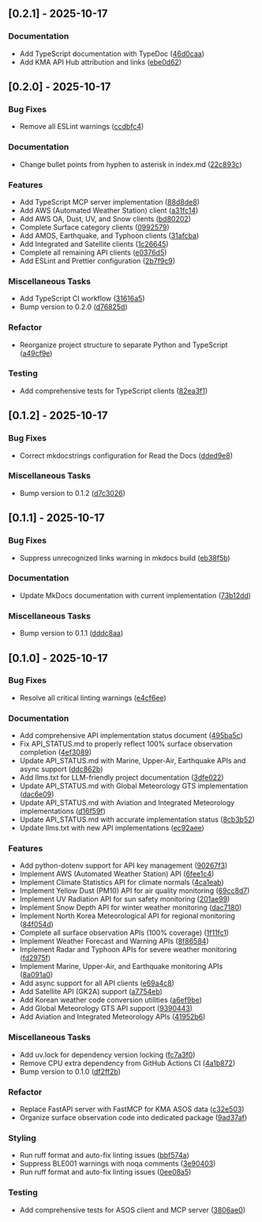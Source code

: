 ## [0.2.1] - 2025-10-17

### Documentation

- Add TypeScript documentation with TypeDoc ([46d0caa](https://github.com/appleparan/kma-mcp/commit/46d0caa62b709a3719b952389a6803fec5dec84e))
- Add KMA API Hub attribution and links ([ebe0d62](https://github.com/appleparan/kma-mcp/commit/ebe0d622aa208408308cb5c2d53e3191f4e22190))

## [0.2.0] - 2025-10-17

### Bug Fixes

- Remove all ESLint warnings ([ccdbfc4](https://github.com/appleparan/kma-mcp/commit/ccdbfc4f1e4914a24ac4bd031a567b65a2a77888))

### Documentation

- Change bullet points from hyphen to asterisk in index.md ([22c893c](https://github.com/appleparan/kma-mcp/commit/22c893c93f0a346d229d7335f3e19ab3d0676adc))

### Features

- Add TypeScript MCP server implementation ([88d8de8](https://github.com/appleparan/kma-mcp/commit/88d8de84d9b4abe36c9c23296ff1d105afd0091a))
- Add AWS (Automated Weather Station) client ([a31fc14](https://github.com/appleparan/kma-mcp/commit/a31fc145956f9b7fc2ab6955474ac6be89ed93b6))
- Add AWS OA, Dust, UV, and Snow clients ([bd80202](https://github.com/appleparan/kma-mcp/commit/bd802020965d6438aeb7f08bb9b17348e3ea2d86))
- Complete Surface category clients ([0992579](https://github.com/appleparan/kma-mcp/commit/09925792bf80b0bc6576210c33d716008c37ab09))
- Add AMOS, Earthquake, and Typhoon clients ([31afcba](https://github.com/appleparan/kma-mcp/commit/31afcba56f0c691dce18943f15462a94d343a5d3))
- Add Integrated and Satellite clients ([1c26645](https://github.com/appleparan/kma-mcp/commit/1c26645069b6cf1724ec0de889e2f5f1a3dfb3c8))
- Complete all remaining API clients ([e0376d5](https://github.com/appleparan/kma-mcp/commit/e0376d5f0a6445890db58cd571e6e6b65ffa2648))
- Add ESLint and Prettier configuration ([2b7f9c9](https://github.com/appleparan/kma-mcp/commit/2b7f9c90427f31537c015394b370c7a2c807dd67))

### Miscellaneous Tasks

- Add TypeScript CI workflow ([31616a5](https://github.com/appleparan/kma-mcp/commit/31616a50f3a6ef87ab82cefd29acc7fa885f3940))
- Bump version to 0.2.0 ([d76825d](https://github.com/appleparan/kma-mcp/commit/d76825d83b398a574a6e9215caa9b03d62b638c4))

### Refactor

- Reorganize project structure to separate Python and TypeScript ([a49cf9e](https://github.com/appleparan/kma-mcp/commit/a49cf9e4d9a48d76800cffaeb4f0f191cb2335f2))

### Testing

- Add comprehensive tests for TypeScript clients ([82ea3f1](https://github.com/appleparan/kma-mcp/commit/82ea3f1d7df81a08b5100eb426146d7d34818a69))

## [0.1.2] - 2025-10-17

### Bug Fixes

- Correct mkdocstrings configuration for Read the Docs ([dded9e8](https://github.com/appleparan/kma-mcp/commit/dded9e8a01fb472e543ca8403edee6546718961e))

### Miscellaneous Tasks

- Bump version to 0.1.2 ([d7c3026](https://github.com/appleparan/kma-mcp/commit/d7c3026a9ce7a920af41bce0bfb8ce3e9ad1a2bf))

## [0.1.1] - 2025-10-17

### Bug Fixes

- Suppress unrecognized links warning in mkdocs build ([eb38f5b](https://github.com/appleparan/kma-mcp/commit/eb38f5b848f088c8afb397a55a553c0f87c50063))

### Documentation

- Update MkDocs documentation with current implementation ([73b12dd](https://github.com/appleparan/kma-mcp/commit/73b12ddebd72bd6a541535bdc9b525ce87350469))

### Miscellaneous Tasks

- Bump version to 0.1.1 ([dddc8aa](https://github.com/appleparan/kma-mcp/commit/dddc8aabe745eac22fc3025e5e89be8c3db08463))

## [0.1.0] - 2025-10-17

### Bug Fixes

- Resolve all critical linting warnings ([e4cf6ee](https://github.com/appleparan/kma-mcp/commit/e4cf6ee4395d07302469764fc9b34cf37ff5189c))

### Documentation

- Add comprehensive API implementation status document ([495ba5c](https://github.com/appleparan/kma-mcp/commit/495ba5c09077b9e6d2bb70b891c0f11621a9ba66))
- Fix API_STATUS.md to properly reflect 100% surface observation completion ([4ef3089](https://github.com/appleparan/kma-mcp/commit/4ef3089f23657cd3ebc759259a2674bb66f32a91))
- Update API_STATUS.md with Marine, Upper-Air, Earthquake APIs and async support ([ddc862b](https://github.com/appleparan/kma-mcp/commit/ddc862bce364d446743254352a6098d9892323ff))
- Add llms.txt for LLM-friendly project documentation ([3dfe022](https://github.com/appleparan/kma-mcp/commit/3dfe0226af3a346eb03df9f970aeb4316a0aae5f))
- Update API_STATUS.md with Global Meteorology GTS implementation ([dac6e09](https://github.com/appleparan/kma-mcp/commit/dac6e09f15afe850b0ede8caa6f90112ed0fc9c3))
- Update API_STATUS.md with Aviation and Integrated Meteorology implementations ([d16f59f](https://github.com/appleparan/kma-mcp/commit/d16f59f9ec479fa2fe4be11c1dee6c5b6244c777))
- Update API_STATUS.md with accurate implementation status ([8cb3b52](https://github.com/appleparan/kma-mcp/commit/8cb3b52d21a7cec0021a43183c252ea723cd0ceb))
- Update llms.txt with new API implementations ([ec92aee](https://github.com/appleparan/kma-mcp/commit/ec92aee784f583801e5ee4b2a4ddb4cfb894dc6c))

### Features

- Add python-dotenv support for API key management ([90267f3](https://github.com/appleparan/kma-mcp/commit/90267f312d00b87867b35471c9254b113db59d77))
- Implement AWS (Automated Weather Station) API ([6fee1c4](https://github.com/appleparan/kma-mcp/commit/6fee1c4d6da948cdfa6dfd7c306c9dfb4030da2a))
- Implement Climate Statistics API for climate normals ([4ca1eab](https://github.com/appleparan/kma-mcp/commit/4ca1eab5e21052748a595e359944e481ec051c7d))
- Implement Yellow Dust (PM10) API for air quality monitoring ([69cc8d7](https://github.com/appleparan/kma-mcp/commit/69cc8d7574a37255f6eea249fa001926d2bdae37))
- Implement UV Radiation API for sun safety monitoring ([201ae99](https://github.com/appleparan/kma-mcp/commit/201ae99a042d1676babff3ed36687b1bea97888a))
- Implement Snow Depth API for winter weather monitoring ([dac7180](https://github.com/appleparan/kma-mcp/commit/dac718002ae6ab2349589156520894ff03130821))
- Implement North Korea Meteorological API for regional monitoring ([84f054d](https://github.com/appleparan/kma-mcp/commit/84f054d1b5b06f0089f55d24db54bdbe1f3c8db2))
- Complete all surface observation APIs (100% coverage) ([1f11fc1](https://github.com/appleparan/kma-mcp/commit/1f11fc1bcfe0ca684007002ae558a22808b8ba04))
- Implement Weather Forecast and Warning APIs ([8f86584](https://github.com/appleparan/kma-mcp/commit/8f86584f2993049b9157082409cf0d681adfdc7c))
- Implement Radar and Typhoon APIs for severe weather monitoring ([fd2975f](https://github.com/appleparan/kma-mcp/commit/fd2975f7df231e2cefdc7eec36d78f017e13150c))
- Implement Marine, Upper-Air, and Earthquake monitoring APIs ([8a091a0](https://github.com/appleparan/kma-mcp/commit/8a091a06253d52cfe38f4e866a78698a83153495))
- Add async support for all API clients ([e69a4c8](https://github.com/appleparan/kma-mcp/commit/e69a4c8079c0817246e5024fb219f7eef54c86f8))
- Add Satellite API (GK2A) support ([a7754eb](https://github.com/appleparan/kma-mcp/commit/a7754ebb4b6aab110935980a0c84827560736b52))
- Add Korean weather code conversion utilities ([a6ef9be](https://github.com/appleparan/kma-mcp/commit/a6ef9be8ed1e5147a6e6b5ebaab2024dfca7ece2))
- Add Global Meteorology GTS API support ([9390443](https://github.com/appleparan/kma-mcp/commit/93904438d28ddf9f9e5ccda4d85fae9fd9d4b14b))
- Add Aviation and Integrated Meteorology APIs ([41952b6](https://github.com/appleparan/kma-mcp/commit/41952b68bff4bdae25d0c605767fef771b6f577b))

### Miscellaneous Tasks

- Add uv.lock for dependency version locking ([fc7a3f0](https://github.com/appleparan/kma-mcp/commit/fc7a3f0d01e2990d0debc07f7d62620835a30df0))
- Remove CPU extra dependency from GitHub Actions CI ([4a1b872](https://github.com/appleparan/kma-mcp/commit/4a1b872b1fef6c8664c04cc510543bd521498aaa))
- Bump version to 0.1.0 ([df2ff2b](https://github.com/appleparan/kma-mcp/commit/df2ff2b64b4329139f3fdb96bda8ea046ba16f44))

### Refactor

- Replace FastAPI server with FastMCP for KMA ASOS data ([c32e503](https://github.com/appleparan/kma-mcp/commit/c32e50357f3cfa829b74e3a489cc01e2c0d077dc))
- Organize surface observation code into dedicated package ([9ad37af](https://github.com/appleparan/kma-mcp/commit/9ad37af7e4bf3da31bc083c6ab97e3936847b126))

### Styling

- Run ruff format and auto-fix linting issues ([bbf574a](https://github.com/appleparan/kma-mcp/commit/bbf574a6e8df72e52f2a21e4b9eeab94d89662c8))
- Suppress BLE001 warnings with noqa comments ([3e90403](https://github.com/appleparan/kma-mcp/commit/3e9040353dbf8694023cf8b62484b36f1f704e95))
- Run ruff format and auto-fix linting issues ([0ee08a5](https://github.com/appleparan/kma-mcp/commit/0ee08a5188aa6f8489774803ae5dfbac799a9569))

### Testing

- Add comprehensive tests for ASOS client and MCP server ([3806ae0](https://github.com/appleparan/kma-mcp/commit/3806ae06125ff9d1e3360406560993218fa01196))

<!-- generated by git-cliff -->
